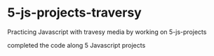 # 5-js-projects-traversy

Practicing Javascript with travesy media by working on 5-js-projects

completed the code along 5 Javascript projects
